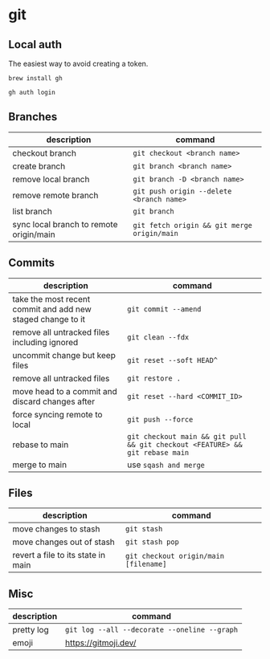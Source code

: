 # git

## Local auth

The easiest way to avoid creating a token.
```
brew install gh

gh auth login
```

## Branches
| description | command|
| --- | --- |
| checkout branch | `git checkout <branch name>` |
| create branch | `git branch <branch name>` |
| remove local branch | `git branch -D <branch name>` |
| remove remote branch | `git push origin --delete <branch name>` |
| list branch | `git branch` |
| sync local branch to remote origin/main | `git fetch origin && git merge origin/main` |

## Commits

| description | command|
| --- | --- |
| take the most recent commit and add new staged change to it | `git commit --amend` |
| remove all untracked files including ignored | `git clean --fdx` |
| uncommit change but keep files | `git reset --soft HEAD^` |
| remove all untracked files | `git restore .` |
| move head to a commit and discard changes after | `git reset --hard <COMMIT_ID>` |
| force syncing remote to local | `git push --force` |
| rebase to main | `git checkout main && git pull && git checkout <FEATURE> && git rebase main` |
| merge to main | use `sqash and merge` |

## Files
| description | command|
| --- | --- |
| move changes to stash | `git stash` |
| move changes out of stash | `git stash pop` |
| revert a file to its state in main | `git checkout origin/main [filename]` |

## Misc

| description | command|
| --- | --- |
| pretty log | `git log --all --decorate --oneline --graph` |
| emoji | https://gitmoji.dev/ | 
